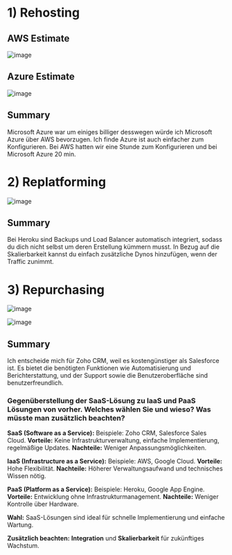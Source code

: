 # 1) Rehosting
## AWS Estimate

![image](https://github.com/user-attachments/assets/2104611b-f6f6-4354-a40d-94ab9b823e6f)

## Azure Estimate

![image](https://github.com/user-attachments/assets/555f58ef-af71-417d-b47f-969e10ca9176)

## Summary
Microsoft Azure war um einiges billiger desswegen würde ich Microsoft Azure über AWS bevorzugen. Ich finde Azure ist auch einfacher zum Konfigurieren. Bei AWS hatten wir eine Stunde zum Konfigurieren und bei Microsoft Azure 20 min.

# 2) Replatforming

![image](https://github.com/user-attachments/assets/93f704e1-5a5a-4624-a6a3-7d047a6e0fc0)

## Summary 
Bei Heroku sind Backups und Load Balancer automatisch integriert, sodass du dich nicht selbst um deren Erstellung kümmern musst. In Bezug auf die Skalierbarkeit kannst du einfach zusätzliche Dynos hinzufügen, wenn der Traffic zunimmt.

# 3) Repurchasing

![image](https://github.com/user-attachments/assets/9acaee43-5f93-4472-a33a-72b26d97eff8)

![image](https://github.com/user-attachments/assets/03709629-597e-4ed0-812e-1fba53052e96)

## Summary 
Ich entscheide mich für Zoho CRM, weil es kostengünstiger als Salesforce ist. Es bietet die benötigten Funktionen wie Automatisierung und Berichterstattung, und der Support sowie die Benutzeroberfläche sind benutzerfreundlich.

### Gegenüberstellung der SaaS-Lösung zu IaaS und PaaS Lösungen von vorher. Welches wählen Sie und wieso? Was müsste man zusätzlich beachten?

**SaaS (Software as a Service):** Beispiele: Zoho CRM, Salesforce Sales Cloud. **Vorteile:** Keine Infrastrukturverwaltung, einfache Implementierung, regelmäßige Updates. **Nachteile:** Weniger Anpassungsmöglichkeiten.

**IaaS (Infrastructure as a Service):** Beispiele: AWS, Google Cloud. **Vorteile:** Hohe Flexibilität. **Nachteile:** Höherer Verwaltungsaufwand und technisches Wissen nötig.

**PaaS (Platform as a Service):** Beispiele: Heroku, Google App Engine. **Vorteile:** Entwicklung ohne Infrastrukturmanagement. **Nachteile:** Weniger Kontrolle über Hardware.

**Wahl:** SaaS-Lösungen sind ideal für schnelle Implementierung und einfache Wartung.

**Zusätzlich beachten:** **Integration** und **Skalierbarkeit** für zukünftiges Wachstum.

